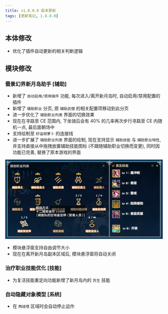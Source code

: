 ```yaml
---
title: v1.8.0.0 版本更新
tags: [更新笔记, 1.8.0.0]
---
```


## 本体修改

- 优化了插件自动更新的相关判断逻辑

## 模块修改

### 蜃景幻界新月岛助手 [辅助]

- 新增了 `自动启用/禁用插件` 功能, 每次进入/离开新月岛时, 自动启用/禁用配置的插件
- 新增了 `辅助职业` 分页, 原 `辅助武僧` 的相关配置项移动到此分页
- 进一步优化了 `辅助职业列表` 界面的切换效果
- 现在在寻路至 CE 范围内, 下坐骑后会有 40% 的几率再次步行寻路至 CE 内随机一点, 最后面朝场中
- 支持绘制至 `好运胡萝卜` 的连接线
- 进一步扩展了 `辅助职业列表` 界面的绘制, 现在支持显示 `辅助技能` 与 `辅助职业特性`, 并支持直接从中拖拽放置辅助技能图标 (不跟随辅助职业切换而变更), 同时因功能已完善, 替换了原本游戏的界面

![OccultCrescentHelper-Addon](/assets/Changelog/1.8.0.0/OccultCrescentHelper-Addon.png)

- 模块悬浮窗支持自由调节大小
- 现在在离开新月岛副本区域后, 模块悬浮窗将自动关闭

### 治疗职业技能优化 [技能]

- 为复活技能重定向功能新增了新月岛内的 `苏生` 技能

### 自动隐藏对象模型 [系统]

- 在 `两歧塔` 区域时会自动停止运作
